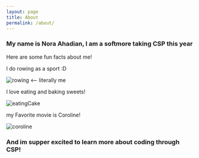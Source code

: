 ```yaml
---
layout: page
title: About
permalink: /about/
---
```

### My name is Nora Ahadian, I am a softmore taking CSP this year
Here are some fun facts about me!

I do rowing as a sport :D

![rowing]({{site.baseurl}}/images/Row.gif) <-- literally me

I love eating and baking sweets!

![eatingCake]({{site.baseurl}}/images/cake.png)

my Favorite movie is Coroline! 

![coroline]({{site.baseurl}}/images/coroline.webp)

### And im supper excited to learn more about coding through CSP!